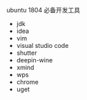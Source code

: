 ubuntu 1804 必备开发工具

- jdk
- idea
- vim
- visual studio code
- shutter
- deepin-wine
- xmind
- wps
- chrome
- uget